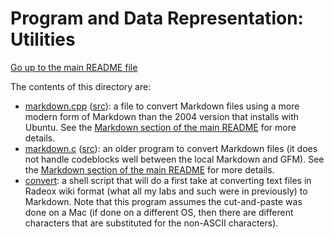 Program and Data Representation: Utilities
==========================================

[Go up to the main README file](../README.html)

The contents of this directory are:

- [markdown.cpp](markdown.cpp.html) ([src](markdown.c)): a file to convert Markdown files using a more modern form of Markdown than the 2004 version that installs with Ubuntu.  See the [Markdown section of the main README](../README.html#markdown) for more details.
- [markdown.c](markdown.c.html) ([src](markdown.c)): an older program to convert Markdown files (it does not handle codeblocks well between the local Markdown and GFM).  See the [Markdown section of the main README](../README.html#markdown) for more details.
- [convert](convert): a shell script that will do a first take at converting text files in Radeox wiki format (what all my labs and such were in previously) to Markdown.  Note that this program assumes the cut-and-paste was done on a Mac (if done on a different OS, then there are different characters that are substituted for the non-ASCII characters).
